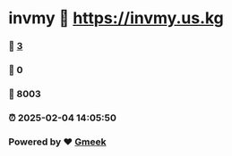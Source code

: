 # invmy :link: https://invmy.us.kg 
### :page_facing_up: [3](https://invmy.us.kg/tag.html) 
### :speech_balloon: 0 
### :hibiscus: 8003 
### :alarm_clock: 2025-02-04 14:05:50 
### Powered by :heart: [Gmeek](https://github.com/Meekdai/Gmeek)
